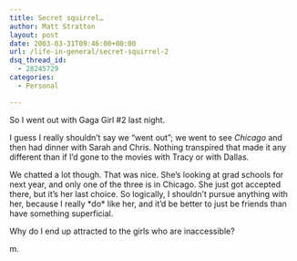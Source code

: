 ```yaml
---
title: Secret squirrel…
author: Matt Stratton
layout: post
date: 2003-03-31T09:46:00+00:00
url: /life-in-general/secret-squirrel-2
dsq_thread_id:
  - 28245729
categories:
  - Personal

---
```

So I went out with Gaga Girl #2 last night.

I guess I really shouldn&#8217;t say we &#8220;went out&#8221;; we went to see _Chicago_ and then had dinner with Sarah and Chris. Nothing transpired that made it any different than if I&#8217;d gone to the movies with Tracy or with Dallas.

We chatted a lot though. That was nice. She&#8217;s looking at grad schools for next year, and only one of the three is in Chicago. She just got accepted there, but it&#8217;s her last choice. So logically, I shouldn&#8217;t pursue anything with her, because I really \*do\* like her, and it&#8217;d be better to just be friends than have something superficial.

Why do I end up attracted to the girls who are inaccessible?

m.